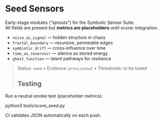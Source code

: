 # Seed Sensors


Early-stage modules (“sprouts”) for the Symbolic Sensor Suite.  
All fields are present but **metrics are placeholders** until scorer integration.

- `noise_as_signal` — hidden structure in chaos
- `fractal_boundary` — recursive, permeable edges
- `symbiotic_drift` — cross-influence over time
- `time_as_reservoir` — silence as stored energy
- `ghost_function` — latent pathways for resilience

> Status: `seed` • Evidence: `provisional` • Thresholds: to be tuned
>
> ## Testing
Run a neutral smoke test (placeholder metrics):

python3 tools/score_seed.py

CI validates JSON automatically on each push.

